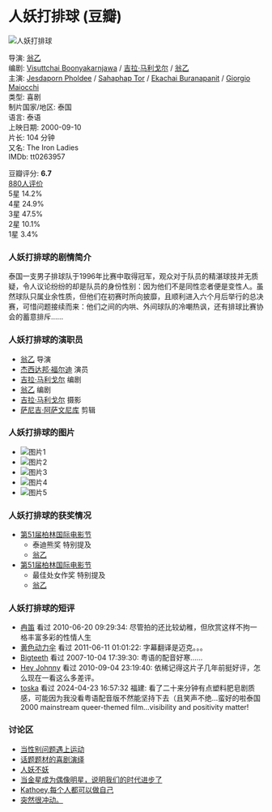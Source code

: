 # 人妖打排球 (豆瓣)

![人妖打排球](https://img2.doubanio.com/view/photo/s_ratio_poster/public/p2402952101.webp)

导演: [翁乙](https://www.douban.com/personage/27527487/)  
编剧: [Visuttchai Boonyakarnjawa](/subject_search?search_text=Visuttchai%20Boonyakarnjawa) / [吉拉·马利戈尔](https://www.douban.com/personage/27534038/) / [翁乙](https://www.douban.com/personage/27527487/)  
主演: [Jesdaporn Pholdee](/subject_search?search_text=Jesdaporn%20Pholdee) / [Sahaphap Tor](/subject_search?search_text=Sahaphap%20Tor) / [Ekachai Buranapanit](/subject_search?search_text=Ekachai%20Buranapanit) / [Giorgio Maiocchi](/subject_search?search_text=Giorgio%20Maiocchi)  
类型: 喜剧  
制片国家/地区: 泰国  
语言: 泰语  
上映日期: 2000-09-10  
片长: 104 分钟  
又名: The Iron Ladies  
IMDb: tt0263957  

豆瓣评分: **6.7**  
[880人评价](comments)  
5星 14.2%  
4星 24.9%  
3星 47.5%  
2星 10.1%  
1星 3.4%  

### 人妖打排球的剧情简介
泰国一支男子排球队于1996年比赛中取得冠军，观众对于队员的精湛球技并无质疑，令人议论纷纷的却是队员的身份性别：因为他们不是同性恋者便是变性人。虽然球队只属业余性质，但他们在初赛时所向披靡，且顺利进入六个月后举行的总决赛，可惜问题接续而来：他们之间的内哄、外间球队的冷嘲热讽，还有排球比赛协会的蓄意排斥……

### 人妖打排球的演职员
- [翁乙](https://www.douban.com/personage/27527487/ "翁乙 Yongyoot Thongkongtoon") 导演
- [杰西达邦·福尔迪](https://www.douban.com/personage/27334935/ "杰西达邦·福尔迪 Jesdaporn Pholdee") 演员
- [吉拉·马利戈尔](https://www.douban.com/personage/27534038/ "吉拉·马利戈尔 Jira Maligool") 编剧
- [翁乙](https://www.douban.com/personage/27527487/ "翁乙 Yongyoot Thongkongtoon") 编剧
- [吉拉·马利戈尔](https://www.douban.com/personage/27534038/ "吉拉·马利戈尔 Jira Maligool") 摄影
- [萨尼吉·阿萨文尼库](https://www.douban.com/personage/27505755/ "萨尼吉·阿萨文尼库 Sunij Asavinikul") 剪辑

### 人妖打排球的图片
- ![图片1](https://img1.doubanio.com/view/photo/sqxs/public/p2011991858.webp)
- ![图片2](https://img1.doubanio.com/view/photo/sqxs/public/p1989275109.webp)
- ![图片3](https://img2.doubanio.com/view/photo/sqxs/public/p2011921901.webp)
- ![图片4](https://img9.doubanio.com/view/photo/sqxs/public/p2012978555.webp)
- ![图片5](https://img2.doubanio.com/view/photo/sqxs/public/p2012978491.webp)

### 人妖打排球的获奖情况
- [第51届柏林国际电影节](https://movie.douban.com/awards/berlinale/51/)
  - 泰迪熊奖 特别提及
  - [翁乙](https://www.douban.com/personage/27527487/)
- [第51届柏林国际电影节](https://movie.douban.com/awards/berlinale/51/)
  - 最佳处女作奖 特别提及
  - [翁乙](https://www.douban.com/personage/27527487/)

### 人妖打排球的短评
- [冉笛](https://www.douban.com/people/randidianying/) 看过 2010-06-20 09:29:34: 
  尽管拍的还比较幼稚，但欣赏这样不拘一格丰富多彩的性情人生
- [黄色动力伞](https://www.douban.com/people/sifan121/) 看过 2011-06-11 01:01:22: 
  字幕翻译是迈克。。。
- [Bigteeth](https://www.douban.com/people/bigteeth/) 看过 2007-10-04 17:39:30: 
  粤语的配音好寒……
- [Hey Johnny](https://www.douban.com/people/canny-leon/) 看过 2010-09-04 23:19:40: 
  依稀记得这片子几年前挺好评，怎么现在一看这么多差评。
- [toska](https://www.douban.com/people/Wegmarken27/) 看过 2024-04-23 16:57:32 福建: 
  看了二十来分钟有点塑料肥皂剧质感，可能因为我没看粤语配音版不然能坚持下去（且笑声不绝…蛮好的啦泰国 2000 mainstream queer-themed film…visibility and positivity matter!

### 讨论区
- [当性别问题遇上运动](https://movie.douban.com/review/3737688/)
- [话题题材的喜剧演绎](https://movie.douban.com/review/6235291/)
- [人妖不妖](https://movie.douban.com/review/1525993/)
- [当金星成为偶像明星，说明我们的时代进步了](https://movie.douban.com/review/8020210/)
- [Kathoey,每个人都可以做自己](https://movie.douban.com/review/6065890/)
- [突然很冲动。](https://movie.douban.com/review/3304563/)